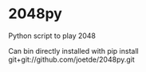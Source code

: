 # 2048py
Python script to play 2048

Can bin directly installed with pip install git+git://github.com/joetde/2048py.git

